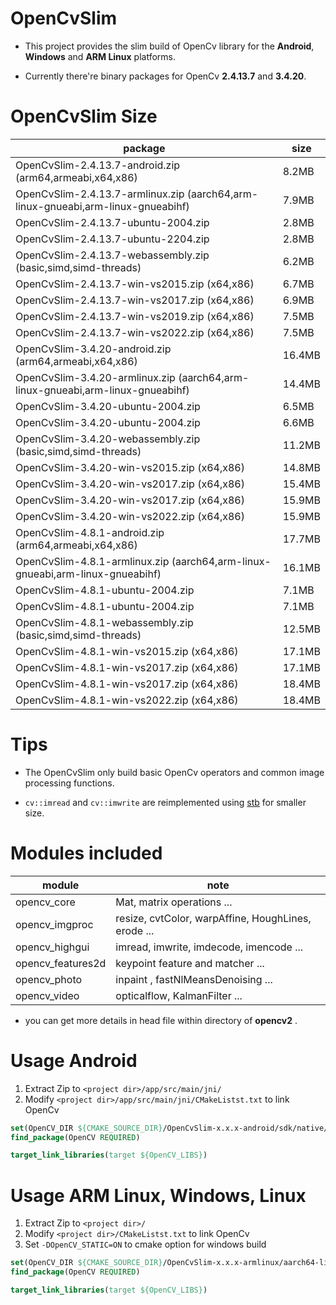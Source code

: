 # OpenCvSlim

- This project provides the slim build of OpenCv library for the **Android**, **Windows** and **ARM Linux** platforms.

- Currently there're binary packages for OpenCv **2.4.13.7** and **3.4.20**.

# OpenCvSlim Size
|package|size|
|---|---|
|OpenCvSlim-2.4.13.7-android.zip (arm64,armeabi,x64,x86)| 8.2MB |
|OpenCvSlim-2.4.13.7-armlinux.zip (aarch64,arm-linux-gnueabi,arm-linux-gnueabihf)| 7.9MB |
|OpenCvSlim-2.4.13.7-ubuntu-2004.zip | 2.8MB |
|OpenCvSlim-2.4.13.7-ubuntu-2204.zip | 2.8MB |
|OpenCvSlim-2.4.13.7-webassembly.zip (basic,simd,simd-threads)| 6.2MB |
|OpenCvSlim-2.4.13.7-win-vs2015.zip (x64,x86)| 6.7MB |
|OpenCvSlim-2.4.13.7-win-vs2017.zip (x64,x86)| 6.9MB |
|OpenCvSlim-2.4.13.7-win-vs2019.zip (x64,x86)| 7.5MB |
|OpenCvSlim-2.4.13.7-win-vs2022.zip (x64,x86)| 7.5MB |
|OpenCvSlim-3.4.20-android.zip (arm64,armeabi,x64,x86)| 16.4MB |
|OpenCvSlim-3.4.20-armlinux.zip (aarch64,arm-linux-gnueabi,arm-linux-gnueabihf)| 14.4MB |
|OpenCvSlim-3.4.20-ubuntu-2004.zip | 6.5MB |
|OpenCvSlim-3.4.20-ubuntu-2004.zip | 6.6MB |
|OpenCvSlim-3.4.20-webassembly.zip (basic,simd,simd-threads)| 11.2MB |
|OpenCvSlim-3.4.20-win-vs2015.zip (x64,x86)| 14.8MB |
|OpenCvSlim-3.4.20-win-vs2017.zip (x64,x86)| 15.4MB |
|OpenCvSlim-3.4.20-win-vs2017.zip (x64,x86)| 15.9MB |
|OpenCvSlim-3.4.20-win-vs2022.zip (x64,x86)| 15.9MB |
|OpenCvSlim-4.8.1-android.zip (arm64,armeabi,x64,x86)| 17.7MB |
|OpenCvSlim-4.8.1-armlinux.zip (aarch64,arm-linux-gnueabi,arm-linux-gnueabihf)| 16.1MB |
|OpenCvSlim-4.8.1-ubuntu-2004.zip | 7.1MB |
|OpenCvSlim-4.8.1-ubuntu-2004.zip | 7.1MB |
|OpenCvSlim-4.8.1-webassembly.zip (basic,simd,simd-threads)| 12.5MB |
|OpenCvSlim-4.8.1-win-vs2015.zip (x64,x86)| 17.1MB |
|OpenCvSlim-4.8.1-win-vs2017.zip (x64,x86)| 17.1MB |
|OpenCvSlim-4.8.1-win-vs2017.zip (x64,x86)| 18.4MB |
|OpenCvSlim-4.8.1-win-vs2022.zip (x64,x86)| 18.4MB |


# Tips

* The OpenCvSlim  only build basic OpenCv operators and  common image processing functions.

* ```cv::imread``` and ```cv::imwrite``` are reimplemented using [stb](https://github.com/nothings/stb) for smaller size. 

# Modules included

|module|note|
|---|---|
|opencv_core|Mat, matrix operations ...|
|opencv_imgproc|resize, cvtColor, warpAffine, HoughLines, erode ...|
|opencv_highgui|imread, imwrite, imdecode, imencode ...|
|opencv_features2d|keypoint feature and matcher ...|
|opencv_photo|inpaint , fastNlMeansDenoising ...|
|opencv_video|opticalflow, KalmanFilter  ...|

- you can get more details in head file within directory of **opencv2** .


# Usage Android

1. Extract Zip  to ```<project dir>/app/src/main/jni/```
2. Modify ```<project dir>/app/src/main/jni/CMakeListst.txt``` to  link OpenCv

```cmake
set(OpenCV_DIR ${CMAKE_SOURCE_DIR}/OpenCvSlim-x.x.x-android/sdk/native/jni)
find_package(OpenCV REQUIRED)

target_link_libraries(target ${OpenCV_LIBS})
```


# Usage ARM Linux, Windows, Linux

1. Extract Zip to ```<project dir>/```
2. Modify ```<project dir>/CMakeListst.txt``` to link OpenCv
3. Set ```-DOpenCV_STATIC=ON``` to cmake option for windows build

```cmake
set(OpenCV_DIR ${CMAKE_SOURCE_DIR}/OpenCvSlim-x.x.x-armlinux/aarch64-linux-gnu/lib/cmake/opencv2)
find_package(OpenCV REQUIRED)

target_link_libraries(target ${OpenCV_LIBS})
```





